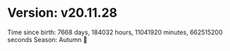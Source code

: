 # Version: v20.11.28
Time since birth: 7668 days, 184032 hours, 11041920 minutes, 662515200 seconds
Season: Autumn 🍁
